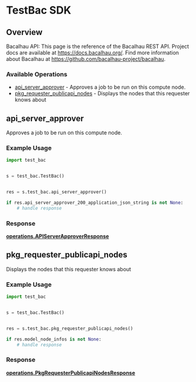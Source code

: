 # TestBac SDK

## Overview

Bacalhau API: This page is the reference of the Bacalhau REST API. Project docs are available at https://docs.bacalhau.org/. Find more information about Bacalhau at https://github.com/bacalhau-project/bacalhau.

### Available Operations

* [api_server_approver](#api_server_approver) - Approves a job to be run on this compute node.
* [pkg_requester_publicapi_nodes](#pkg_requester_publicapi_nodes) - Displays the nodes that this requester knows about

## api_server_approver

Approves a job to be run on this compute node.

### Example Usage

```python
import test_bac


s = test_bac.TestBac()


res = s.test_bac.api_server_approver()

if res.api_server_approver_200_application_json_string is not None:
    # handle response
```


### Response

**[operations.APIServerApproverResponse](../../models/operations/apiserverapproverresponse.md)**


## pkg_requester_publicapi_nodes

Displays the nodes that this requester knows about

### Example Usage

```python
import test_bac


s = test_bac.TestBac()


res = s.test_bac.pkg_requester_publicapi_nodes()

if res.model_node_infos is not None:
    # handle response
```


### Response

**[operations.PkgRequesterPublicapiNodesResponse](../../models/operations/pkgrequesterpublicapinodesresponse.md)**

